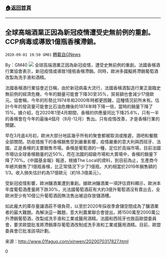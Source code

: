 ###  [:house:返回首頁](https://github.com/ourhimalayas/txt)
---

## 全球高端酒業正因為新冠疫情遭受史無前例的重創。CCP病毒或導致1億瓶香檳滯銷。
`2020-09-01 19:50 GM01` [轉載自GNews](https://gnews.org/zh-hant/328793/)

By：GM40
![](https://s3.amazonaws.com/gnews-media-offload/wp-content/uploads/2020/09/01194614/5EAC2264-8134-449B-A8B5-5F8917B45EBF.jpeg)
全球高端酒業正因為新冠疫情，遭受史無前例的重創。法國香檳酒行業協會表示，新冠疫情或導致1億瓶香檳滯銷。同時，歐洲多國擬將滯銷葡萄酒改製為洗手液和酒精。

法國香檳酒行業協會近日稱，由於新冠病毒大流行，法國香檳酒製造行業正面臨史無前例的經濟危機，今年的銷量可能會下降30至35%，貿易額也會減少17億歐元。協會稱，今年的形勢比1974年和2000年時都更困難，這種情況前所未有。估計今年的發貨量可能會比石油危機後的1974年時下降一倍，當時的銷量下降了15%。據介紹，在2020年1至4月期間，香檳的供應量同比下降25.6%，只有一半的香檳會在今年的最後4個月（9月-12月）售出。只有疫情改善，才是香檳行業的關鍵。

早在3月底4月初，歐洲大部分地區幾乎所有的聚會都被取消或推遲，酒吧和餐館全部關閉。防疫措施下的香檳銷售受到嚴重影響，疫情嚴重的意大利與西班牙、法國，正是香檳的主要銷售市場。香檳是葡萄酒的一種，定位於高端市場，目前法國市場佔全球香檳銷量的近50%，而在法國的超級市場和大賣場中，香檳的銷量下降了70%。《中國基金報》報道，根據The Local的資料，到目前為止，生產商今年總共銷售了1億瓶香檳，比正常情況下少了1億瓶，大約相當於2019年銷售額的1/3。收入損失估計約為17億歐元（約18.3億美元）。

受新冠疫情影響，歐洲釀酒業遭到重創。據歐洲釀酒業一項評估資料顯示，歐洲本年度葡萄酒產量將下跌30%，光法國葡萄酒莊有大約3億升葡萄酒沒有賣出去，全歐洲至少有10億公升葡萄酒因無法售出被迫存放儲酒槽。

如此龐大的庫存量讓酒莊不堪負荷，以至於2020年採收季倉儲空間成為了釀酒業者的最大難題。為解決這一難題，意大利農業聯合會提出，將1500萬至2000萬公升滯銷葡萄酒，改製成洗手液和工業或醫用酒精。法國和西班牙也致函歐盟委員會，要求歐盟批准將滯銷庫存葡萄酒改制成洗手液和工業或醫用酒精。目前，歐盟委員會已批准該項計劃。

来源：http://www.01faguo.com/xinwen/2020070317827.html

0
